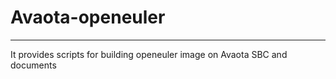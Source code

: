 # Avaota-openeuler
------
It provides scripts for building openeuler image on Avaota SBC and documents
